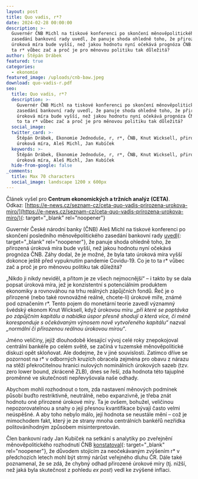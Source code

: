 ```yaml
---
layout: post
title: Quo vadis, r*?
date: 2024-02-28 00:00:00
description: >-
  Guvernér ČNB Michl na tiskové konferenci po skončení měnověpolitického
  zasedání bankovní rady uvedl, že panuje shoda ohledně toho, že přirozená
  úroková míra bude vyšší, než jakou hodnotu nyní očekává prognóza ČNB. Co je to
  ta r* vůbec zač a proč je pro měnovou politiku tak důležitá?
author: Štěpán Drábek
featured: true
categories:
  - ekonomie
featured_image: /uploads/cnb-baw.jpeg
download: quo-vadis-r.pdf
seo:
  title: Quo vadis, r*?
  description: >-
    Guvernér ČNB Michl na tiskové konferenci po skončení měnověpolitického
    zasedání bankovní rady uvedl, že panuje shoda ohledně toho, že přirozená
    úroková míra bude vyšší, než jakou hodnotu nyní očekává prognóza ČNB. Co je
    to ta r* vůbec zač a proč je pro měnovou politiku tak důležitá?
  social_image:
  twitter_card: >-
    Štěpán Drábek, Ekonomie Jednoduše, r, r*, ČNB, Knut Wicksell, přirozená
    úroková míra, Aleš Michl, Jan Kubíček
  keywords: >-
    Štěpán Drábek, Ekonomie Jednoduše, r, r*, ČNB, Knut Wicksell, přirozená
    úroková míra, Aleš Michl, Jan Kubíček
  hide-from-google: false
_comments:
  title: Max 70 characters
  social_image: landscape 1200 x 600px
---
```

Článek vyšel pro&nbsp;**Centrum ekonomických a tržních analýz (CETA)**. Odkaz:&nbsp;[https://e-news.cz/seznam-cz/ceta-quo-vadis-prirozena-urokova-miro/](https://e-news.cz/seznam-cz/ceta-quo-vadis-prirozena-urokova-miro/){: target="_blank" rel="noopener"}



Guvernér České národní banky (ČNB) Aleš Michl na tiskové konferenci po skončení posledního měnověpolitického zasedání bankovní rady [uvedl](https://www.youtube.com/live/6ULBMV03qNw?si=rHOZZ1u__0Ttn_Xj&amp;t=670){: target="_blank" rel="noopener"}, že panuje shoda ohledně toho, že přirozená úroková míra bude vyšší, než jakou hodnotu nyní očekává prognóza ČNB. Záhy dodal, že je možné, že byla tato úroková míra vyšší dokonce ještě před vypuknutím pandemie Covidu-19. Co je to ta r\* vůbec zač a proč je pro měnovou politiku tak důležitá?



„Nikdo ji nikdy neviděl, a přitom je ze všech nejmocnější“ – i takto by se dala popsat úroková míra, jež je konzistentní s potenciálním produktem ekonomiky a rovnováhou na trhu reálných zápůjčních fondů. Řeč je o přirozené (nebo také rovnovážné reálné, chcete-li) úrokové míře, známé pod označením r\*. Tento pojem do monetární teorie zavedl významný švédský ekonom Knut Wicksell, když úrokovou míru *„při které se poptávka po zápůjčním kapitálu a nabídka úspor přesně shodují a která více, či méně koresponduje s očekávaným výnosem nově vytvořeného kapitálu“* nazval *„normální či přirozenou reálnou úrokovou mírou“*.



Jméno veličiny, jejíž dlouhodobě klesající vývoj celé roky znepokojoval centrální bankéře po celém světě, se začíná v tuzemské měnověpolitické diskuzi opět skloňovat. Ale dodejme, že v jiné souvislosti. Zatímco dříve se pozornost na r\* v odborných kruzích obracela zejména pro obavu z nárazu na stěží překročitelnou hranici nulových nominálních úrokových sazeb (tzv. zero lower bound, zkráceně ZLB), dnes se řeší, zda hodnota této tajuplné proměnné ve skutečnosti nepřevyšovala naše odhady.



Abychom mohli rozhodnout o tom, zda nastavení měnových podmínek působí buďto restriktivně, neutrálně, nebo expanzivně, je třeba znát hodnotu oné přirozené úrokové míry. Ta je ovšem, bohužel, veličinou nepozorovatelnou a snahy o její přesnou kvantifikace bývají často velmi neúspěšné. A aby toho nebylo málo, její hodnota se neustále mění – což je mimochodem fakt, který je ze strany mnoha centrálních bankéřů nezřídka politováníhodným způsobem misinterpretován.



Člen bankovní rady Jan Kubíček na setkání s analytiky po zveřejnění měnověpolitického rozhodnutí ČNB [konstatoval](https://www.youtube.com/live/lSYdjUo8tRs?si=VikEdNZTZIol2yVg){: target="_blank" rel="noopener"}, že důvodem stojícím za neočekávaným zvýšením r\* v předchozích letech mohl být strmý nárůst veřejného dluhu ČR. Dále také poznamenal, že se zdá, že chybný odhad přirozené úrokové míry (tj. nižší, než jaká byla skutečnost z pohledu *ex post*) vedl ke zvýšené inflaci.